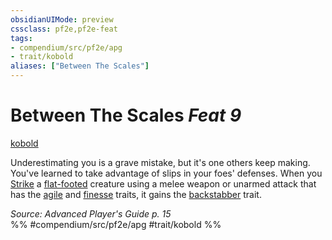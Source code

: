 ```yaml
---
obsidianUIMode: preview
cssclass: pf2e,pf2e-feat
tags:
- compendium/src/pf2e/apg
- trait/kobold
aliases: ["Between The Scales"]
---
```

# Between The Scales  *Feat 9*  
[kobold](rules/traits/kobold-b1.md "Kobold Ancestry & Heritage Trait")  


Underestimating you is a grave mistake, but it's one others keep making. You've learned to take advantage of slips in your foes' defenses. When you [Strike](rules/actions/strike.md) a [flat-footed](rules/conditions.md#Flat-footed) creature using a melee weapon or unarmed attack that has the [agile](rules/traits/agile.md "Agile Weapon Trait") and [finesse](rules/traits/finesse.md "Finesse Weapon Trait") traits, it gains the [backstabber](rules/traits/backstabber.md "Backstabber Weapon Trait") trait.

*Source: Advanced Player's Guide p. 15*  
%% #compendium/src/pf2e/apg #trait/kobold %%